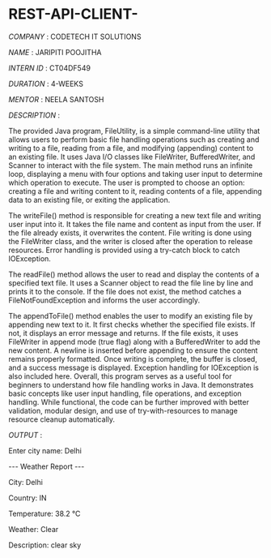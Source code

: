 # REST-API-CLIENT-

*COMPANY* : CODETECH IT SOLUTIONS

*NAME* : JARIPITI POOJITHA

*INTERN ID* : CT04DF549

*DURATION* : 4-WEEKS

*MENTOR* : NEELA SANTOSH

*DESCRIPTION* :

The provided Java program, FileUtility, is a simple command-line utility that allows users to perform basic file handling operations such as creating and writing to a file, reading from a file, and modifying (appending) content to an existing file. It uses Java I/O classes like FileWriter, BufferedWriter, and Scanner to interact with the file system. The main method runs an infinite loop, displaying a menu with four options and taking user input to determine which operation to execute. The user is prompted to choose an option: creating a file and writing content to it, reading contents of a file, appending data to an existing file, or exiting the application.

The writeFile() method is responsible for creating a new text file and writing user input into it. It takes the file name and content as input from the user. If the file already exists, it overwrites the content. File writing is done using the FileWriter class, and the writer is closed after the operation to release resources. Error handling is provided using a try-catch block to catch IOException.

The readFile() method allows the user to read and display the contents of a specified text file. It uses a Scanner object to read the file line by line and prints it to the console. If the file does not exist, the method catches a FileNotFoundException and informs the user accordingly.

The appendToFile() method enables the user to modify an existing file by appending new text to it. It first checks whether the specified file exists. If not, it displays an error message and returns. If the file exists, it uses FileWriter in append mode (true flag) along with a BufferedWriter to add the new content. A newline is inserted before appending to ensure the content remains properly formatted. Once writing is complete, the buffer is closed, and a success message is displayed. Exception handling for IOException is also included here.
Overall, this program serves as a useful tool for beginners to understand how file handling works in Java. It demonstrates basic concepts like user input handling, file operations, and exception handling. While functional, the code can be further improved with better validation, modular design, and use of try-with-resources to manage resource cleanup automatically.

*OUTPUT* :

Enter city name: Delhi

--- Weather Report ---

City: Delhi

Country: IN

Temperature: 38.2 °C

Weather: Clear

Description: clear sky 



